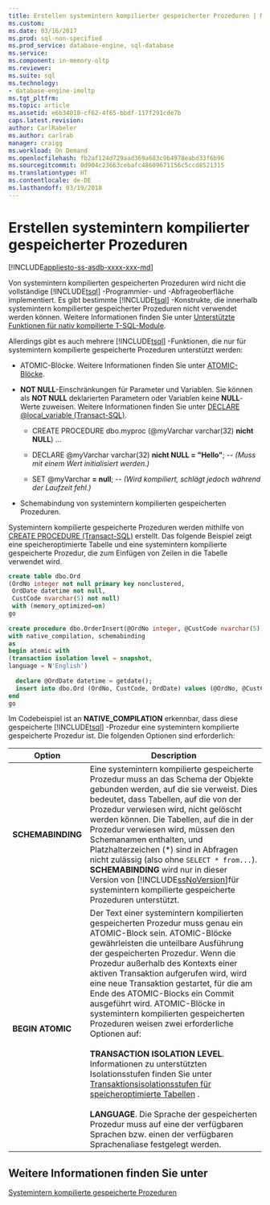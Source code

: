 ```yaml
---
title: Erstellen systemintern kompilierter gespeicherter Prozeduren | Microsoft-Dokumentation
ms.custom: 
ms.date: 03/16/2017
ms.prod: sql-non-specified
ms.prod_service: database-engine, sql-database
ms.service: 
ms.component: in-memory-oltp
ms.reviewer: 
ms.suite: sql
ms.technology:
- database-engine-imoltp
ms.tgt_pltfrm: 
ms.topic: article
ms.assetid: e6b34010-cf62-4f65-bbdf-117f291cde7b
caps.latest.revision: 
author: CarlRabeler
ms.author: carlrab
manager: craigg
ms.workload: On Demand
ms.openlocfilehash: fb2af124d729aad369a683c9b4978eabd33f6b96
ms.sourcegitcommit: 0d904c23663cebafc48609671156c5ccd8521315
ms.translationtype: HT
ms.contentlocale: de-DE
ms.lasthandoff: 03/19/2018
---
```

# <a name="creating-natively-compiled-stored-procedures"></a>Erstellen systemintern kompilierter gespeicherter Prozeduren
[!INCLUDE[appliesto-ss-asdb-xxxx-xxx-md](../../includes/appliesto-ss-asdb-xxxx-xxx-md.md)]

  Von systemintern kompilierten gespeicherten Prozeduren wird nicht die vollständige [!INCLUDE[tsql](../../includes/tsql-md.md)] -Programmier- und -Abfrageoberfläche implementiert. Es gibt bestimmte [!INCLUDE[tsql](../../includes/tsql-md.md)] -Konstrukte, die innerhalb systemintern kompilierter gespeicherter Prozeduren nicht verwendet werden können. Weitere Informationen finden Sie unter [Unterstützte Funktionen für nativ kompilierte T-SQL-Module](../../relational-databases/in-memory-oltp/supported-features-for-natively-compiled-t-sql-modules.md).  
  
 Allerdings gibt es auch mehrere [!INCLUDE[tsql](../../includes/tsql-md.md)] -Funktionen, die nur für systemintern kompilierte gespeicherte Prozeduren unterstützt werden:  
  
-   ATOMIC-Blöcke. Weitere Informationen finden Sie unter [ATOMIC-Blöcke](../../relational-databases/in-memory-oltp/atomic-blocks-in-native-procedures.md).  
  
-   **NOT NULL**-Einschränkungen für Parameter und Variablen. Sie können als **NOT NULL** deklarierten Parametern oder Variablen keine **NULL**-Werte zuweisen. Weitere Informationen finden Sie unter [DECLARE @local_variable &#40;Transact-SQL&#41;](../../t-sql/language-elements/declare-local-variable-transact-sql.md).  
  
    -   CREATE PROCEDURE dbo.myproc (@myVarchar  varchar(32)  **nicht NULL**) ...  
  
    -   DECLARE @myVarchar  varchar(32)  **nicht NULL = "Hello"**; -- *(Muss mit einem Wert initialisiert werden.)*  
  
    -   SET @myVarchar **= null**; -- *(Wird kompiliert, schlägt jedoch während der Laufzeit fehl.)*  
  
-   Schemabindung von systemintern kompilierten gespeicherten Prozeduren.  
  
 Systemintern kompilierte gespeicherte Prozeduren werden mithilfe von [CREATE PROCEDURE &#40;Transact-SQL&#41;](../../t-sql/statements/create-procedure-transact-sql.md) erstellt. Das folgende Beispiel zeigt eine speicheroptimierte Tabelle und eine systemintern kompilierte gespeicherte Prozedur, die zum Einfügen von Zeilen in die Tabelle verwendet wird.  
  
```sql  
create table dbo.Ord  
(OrdNo integer not null primary key nonclustered,   
 OrdDate datetime not null,   
 CustCode nvarchar(5) not null)   
 with (memory_optimized=on)  
go  
  
create procedure dbo.OrderInsert(@OrdNo integer, @CustCode nvarchar(5))  
with native_compilation, schemabinding  
as   
begin atomic with  
(transaction isolation level = snapshot,  
language = N'English')  
  
  declare @OrdDate datetime = getdate();  
  insert into dbo.Ord (OrdNo, CustCode, OrdDate) values (@OrdNo, @CustCode, @OrdDate);  
end  
go  
```  
  
 Im Codebeispiel ist an **NATIVE_COMPILATION** erkennbar, dass diese gespeicherte [!INCLUDE[tsql](../../includes/tsql-md.md)] -Prozedur eine systemintern kompilierte gespeicherte Prozedur ist. Die folgenden Optionen sind erforderlich:  
  
|Option|Description|  
|------------|-----------------|  
|**SCHEMABINDING**|Eine systemintern kompilierte gespeicherte Prozedur muss an das Schema der Objekte gebunden werden, auf die sie verweist. Dies bedeutet, dass Tabellen, auf die von der Prozedur verwiesen wird, nicht gelöscht werden können. Die Tabellen, auf die in der Prozedur verwiesen wird, müssen den Schemanamen enthalten, und Platzhalterzeichen (\*) sind in Abfragen nicht zulässig (also ohne `SELECT * from...`). **SCHEMABINDING** wird nur in dieser Version von [!INCLUDE[ssNoVersion](../../includes/ssnoversion-md.md)]für systemintern kompilierte gespeicherte Prozeduren unterstützt.|  
|**BEGIN ATOMIC**|Der Text einer systemintern kompilierten gespeicherten Prozedur muss genau ein ATOMIC-Block sein. ATOMIC-Blöcke gewährleisten die unteilbare Ausführung der gespeicherten Prozedur. Wenn die Prozedur außerhalb des Kontexts einer aktiven Transaktion aufgerufen wird, wird eine neue Transaktion gestartet, für die am Ende des ATOMIC-Blocks ein Commit ausgeführt wird. ATOMIC-Blöcke in systemintern kompilierten gespeicherten Prozeduren weisen zwei erforderliche Optionen auf:<br /><br /> **TRANSACTION ISOLATION LEVEL**. Informationen zu unterstützten Isolationsstufen finden Sie unter [Transaktionsisolationsstufen für speicheroptimierte Tabellen](http://msdn.microsoft.com/library/8a6a82bf-273c-40ab-a101-46bd3615db8a) .<br /><br /> **LANGUAGE**. Die Sprache der gespeicherten Prozedur muss auf eine der verfügbaren Sprachen bzw. einen der verfügbaren Sprachenaliase festgelegt werden.|  
  
## <a name="see-also"></a>Weitere Informationen finden Sie unter  
 [Systemintern kompilierte gespeicherte Prozeduren](../../relational-databases/in-memory-oltp/natively-compiled-stored-procedures.md)  
  
  
